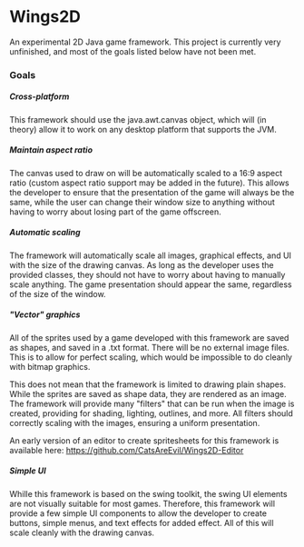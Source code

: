 # Wings2D

An experimental 2D Java game framework. This project is currently very unfinished, and most of the goals listed below have not been met. 



### Goals
##### Cross-platform
This framework should use the java.awt.canvas object, which will (in theory) allow it to work on any desktop platform that supports the JVM.

##### Maintain aspect ratio
The canvas used to draw on will be automatically scaled to a 16:9 aspect ratio (custom aspect ratio support may be added in the future). This allows the developer to ensure that the presentation of the game will always be the same, while the user can change their window size to anything without having to worry about losing part of the game offscreen.

##### Automatic scaling
The framework will automatically scale all images, graphical effects, and UI with the size of the drawing canvas. As long as the developer uses the provided classes, they should not have to worry about having to manually scale anything. The game presentation should appear the same, regardless of the size of the window.

##### "Vector" graphics
All of the sprites used by a game developed with this framework are saved as shapes, and saved in a .txt format. There will be no external image files. This is to allow for perfect scaling, which would be impossible to do cleanly with bitmap graphics.

This does not mean that the framework is limited to drawing plain shapes. While the sprites are saved as shape data, they are rendered as an image. The framework will provide many "filters" that can be run when the image is created, providing for shading, lighting, outlines, and more. All filters should correctly scaling with the images, ensuring a uniform presentation.

An early version of an editor to create spritesheets for this framework is available here: https://github.com/CatsAreEvil/Wings2D-Editor

##### Simple UI
Whille this framework is based on the swing toolkit, the swing UI elements are not visually suitable for most games. Therefore, this framework will provide a few simple UI components to allow the developer to create buttons, simple menus, and text effects for added effect. All of this will scale cleanly with the drawing canvas.

